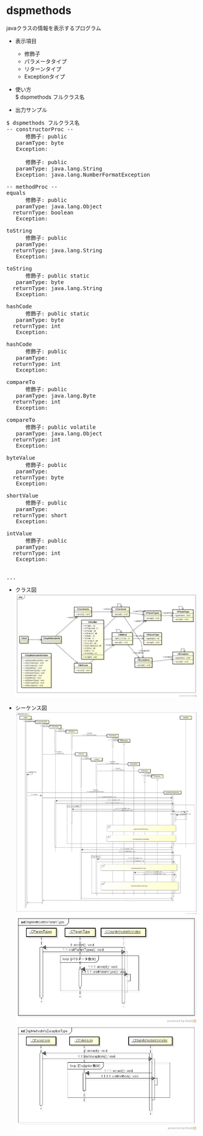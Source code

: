 dspmethods
==========
javaクラスの情報を表示するプログラム

* 表示項目  
  - 修飾子
  - パラメータタイプ
  - リターンタイプ
  - Exceptionタイプ
  
* 使い方  
  $ dspmethods フルクラス名

* 出力サンプル  

<pre>
$ dspmethods フルクラス名
-- constructorProc --
      修飾子: public
   paramType: byte
   Exception:

      修飾子: public
   paramType: java.lang.String
   Exception: java.lang.NumberFormatException

-- methodProc --
equals
      修飾子: public
   paramType: java.lang.Object
  returnType: boolean
   Exception:

toString
      修飾子: public
   paramType:
  returnType: java.lang.String
   Exception:

toString
      修飾子: public static
   paramType: byte
  returnType: java.lang.String
   Exception:

hashCode
      修飾子: public static
   paramType: byte
  returnType: int
   Exception:

hashCode
      修飾子: public
   paramType:
  returnType: int
   Exception:

compareTo
      修飾子: public
   paramType: java.lang.Byte
  returnType: int
   Exception:

compareTo
      修飾子: public volatile
   paramType: java.lang.Object
  returnType: int
   Exception:

byteValue
      修飾子: public
   paramType:
  returnType: byte
   Exception:

shortValue
      修飾子: public
   paramType:
  returnType: short
   Exception:

intValue
      修飾子: public
   paramType:
  returnType: int
   Exception:


...
</pre>

* クラス図  
![dspmethods](images/pkgDspMethodInfo.jpg)

* シーケンス図
![dspmethods](images/sdDspMethodInfo.jpg)
![sdDspMethodInfoParamType](images/sdDspMethodInfoParamType.jpg)
![sdDspMethodInfoExceptionType](images/sdDspMethodInfoExceptionType.jpg)
